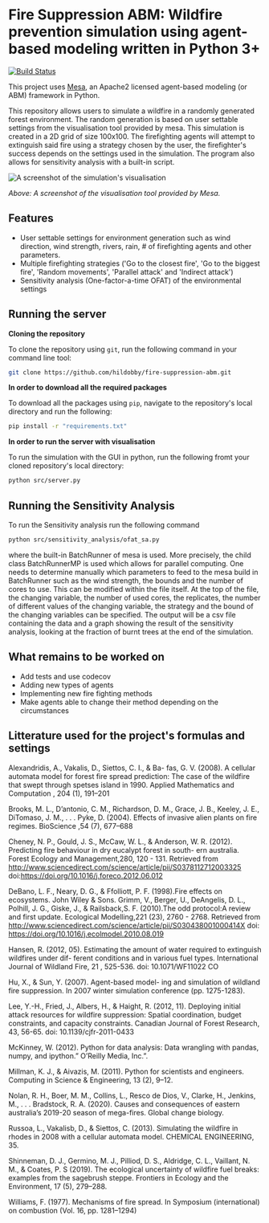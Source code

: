 Fire Suppression ABM: Wildfire prevention simulation using agent-based modeling written in Python 3+
=========================================
[![Build Status](https://travis-ci.org/hildobby/fire-suppression-abm.svg?branch=master)](https://travis-ci.org/hildobby/fire-suppression-abm)

This project uses [Mesa](https://github.com/projectmesa/mesa), an Apache2 licensed agent-based modeling (or ABM) 
framework in Python.

This repository allows users to simulate a wildfire in a randomly generated forest environment. The random generation 
is based on user settable settings from the visualisation tool provided by mesa. This simulation is created in a 2D grid of size 100x100. The firefighting agents will attempt to extinguish said fire using a strategy chosen by the user, the firefighter's success depends on the settings used in the simulation. The program also allows for sensitivity analysis with a built-in script.

![A screenshot of the simulation's visualisation](https://github.com/hildobby/fire-suppression-abmg/blob/master/src/visualisation.png)

*Above: A screenshot of the visualisation tool provided by Mesa.*

Features
------------

* User settable settings for environment generation such as wind direction, wind strength, rivers, rain, # of firefighting agents and other parameters.
* Multiple firefighting strategies ('Go to the closest fire', 'Go to the biggest fire', 'Random movements', 
'Parallel attack' and 'Indirect attack')
* Sensitivity analysis (One-factor-a-time OFAT) of the environmental settings

Running the server
------------

**Cloning the repository**

To clone the repository using `git`, run the following command in your command line tool:
```bash
git clone https://github.com/hildobby/fire-suppression-abm.git
```

**In order to download all the required packages**

To download all the packages using `pip`, navigate to the repository's local directory and run the following:
```bash
pip install -r "requirements.txt"
```
**In order to run the server with visualisation**

To run the simulation with the GUI in python, run the following fromt your cloned repository's local directory:
```bash
python src/server.py
```

Running the Sensitivity Analysis
------------
To run the Sensitivity analysis run the following command
```bash
python src/sensitivity_analysis/ofat_sa.py
```
where the built-in BatchRunner of mesa is used. More precisely, the child class BatchRunnerMP is used
which allows for parallel computing.
One needs to determine manually which parameters to feed to the 
mesa build in BatchRunner such as the wind strength, the bounds and the number of cores to use. This can be modified within the file itself. At the top of the file, the changing variable, the number of used cores, the replicates, the number of different values of the changing variable, the strategy and the bound of the changing variables can be specified. The output will be a csv file containing the data and a graph showing the result of the sensitivity analysis, looking at the fraction of burnt trees at the end of the simulation.




What remains to be worked on
------------

* Add tests and use codecov
* Adding new types of agents
* Implementing new fire fighting methods
* Make agents able to change their method depending on the circumstances


Litterature used for the project's formulas and settings
------------
Alexandridis, A., Vakalis, D., Siettos, C. I., & Ba-
fas,  G.  V.   (2008).   A  cellular  automata  model
for forest fire spread prediction:  The case of the
wildfire that swept through spetses island in 1990.
Applied  Mathematics  and  Computation
, 204 (1), 191–201

Brooks,   M.  L.,   D’antonio,   C.  M.,   Richardson,
D.  M.,  Grace,  J.  B.,  Keeley,  J.  E.,  DiTomaso,
J.  M.,  . . .  Pyke,  D.   (2004).   Effects  of  invasive
alien plants on fire regimes. BioScience ,54 (7), 677–688

Cheney,   N.  P.,   Gould,   J.  S.,   McCaw,   W.  L.,
&  Anderson,  W.  R. (2012).
Predicting  fire behaviour   in   dry   eucalypt   forest   in   south-
ern   australia. Forest    Ecology    and    Management,280,   120   -   131.
Retrieved   from http://www.sciencedirect.com/science/article/pii/S0378112712003325
doi:https://doi.org/10.1016/j.foreco.2012.06.012

DeBano,  L.  F.,  Neary,  D.  G.,  &  Ffolliott,  P.  F.
(1998).Fire effects on ecosystems. John Wiley &
Sons. Grimm,    V.,    Berger,    U.,    DeAngelis,    D.   L.,
Polhill, J.    G., Giske, J.,    &    Railsback,S.   F.
(2010).The   odd   protocol:A   review   and   first   update.
Ecological   Modelling,221 (23),   2760  -  2768.
Retrieved  from http://www.sciencedirect.com/science/article/pii/S030438001000414X
doi: https://doi.org/10.1016/j.ecolmodel.2010.08.019

Hansen, R.  (2012, 05).  Estimating the amount of
water required to extinguish wildfires under dif-
ferent conditions and in various fuel types.
International  Journal  of Wildland  Fire, 21 , 525-536.
doi:  10.1071/WF11022 CO

Hu,  X.,  &  Sun,  Y.   (2007).   Agent-based  model-
ing  and  simulation  of wildland  fire  suppression.
In 2007 winter simulation conference
(pp. 1275-1283).

Lee,  Y.-H.,  Fried,  J., Albers,  H.,  & Haight,  R.
(2012,  11).    Deploying  initial  attack  resources
for  wildfire  suppression:   Spatial  coordination,
budget constraints, and capacity constraints.
Canadian  Journal  of  Forest  Research, 43,  56-65.
doi:  10.1139/cjfr-2011-0433

McKinney,  W.   (2012). Python  for  data  analysis:
Data wrangling with pandas, numpy, and ipython.” O’Reilly Media, Inc.”.

Millman, K. J., & Aivazis, M.  (2011).  Python for
scientists and engineers. Computing in Science & Engineering, 13 (2), 9–12.

Nolan,  R.  H.,  Boer,  M.  M.,  Collins,  L.,  Resco  de
Dios, V., Clarke, H., Jenkins, M., . . .  Bradstock,
R. A. (2020). Causes and consequences of eastern australia’s  2019-20  season  of  mega-fires. Global change biology.

Russoa, L., Vakalisb, D., & Siettos, C. (2013). Simulating the wildfire in rhodes in 2008 with a cellular 
automata model. CHEMICAL  ENGINEERING, 35.

Shinneman,  D. J.,  Germino,  M. J.,  Pilliod,  D. S.,
Aldridge, C. L., Vaillant, N. M., & Coates, P. S (2019).    The  ecological  uncertainty  of  wildfire
fuel breaks:  examples from the sagebrush steppe.
Frontiers in Ecology and the Environment, 17 (5), 279–288.

Williams,  F.   (1977).   Mechanisms  of  fire  spread.
In Symposium   (international)   on   combustion (Vol. 16, pp. 1281–1294)
